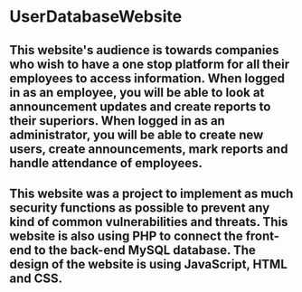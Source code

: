 # UserDatabaseWebsite

## This website's audience is towards companies who wish to have a one stop platform for all their employees to access information. When logged in as an employee, you will be able to look at announcement updates and create reports to their superiors. When logged in as an administrator, you will be able to create new users, create announcements, mark reports and handle attendance of employees.

## This website was a project to implement as much security functions as possible to prevent any kind of common vulnerabilities and threats. This website is also using PHP to connect the front-end to the back-end MySQL database. The design of the website is using JavaScript, HTML and CSS.
